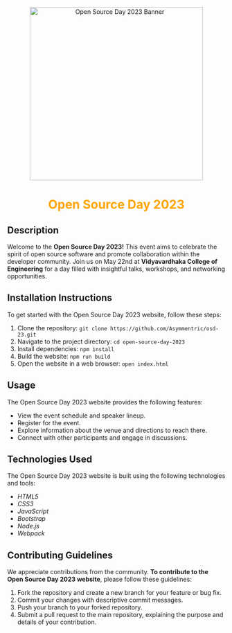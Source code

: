 
<div style="text-align: center;">
<a href="https://asymmentric.github.io/osd-23/">
  <img src="assets/images/osd2.jpg" alt="Open Source Day 2023 Banner" style="width: 400px; height: 400px;">
</a>
</div>

<h1 style="text-align: center; color: orange;">Open Source Day 2023</h1>


## Description
Welcome to the __Open Source Day 2023!__ This event aims to celebrate the spirit of open source software and promote collaboration within the developer community. Join us on May 22nd at __Vidyavardhaka College of Engineering__ for a day filled with insightful talks, workshops, and networking opportunities.

## Installation Instructions
To get started with the Open Source Day 2023 website, follow these steps:
1. Clone the repository: `git clone https://github.com/Asymmentric/osd-23.git`
2. Navigate to the project directory: `cd open-source-day-2023`
3. Install dependencies: `npm install`
4. Build the website: `npm run build`
5. Open the website in a web browser: `open index.html`

## Usage
The Open Source Day 2023 website provides the following features:
- View the event schedule and speaker lineup.
- Register for the event.
- Explore information about the venue and directions to reach there.
- Connect with other participants and engage in discussions.

## Technologies Used
The Open Source Day 2023 website is built using the following technologies and tools:
- _HTML5_
- _CSS3_
- _JavaScript_
- _Bootstrap_
- _Node.js_
- _Webpack_

## Contributing Guidelines
We appreciate contributions from the community. __To contribute to the Open Source Day 2023 website__, please follow these guidelines:
1. Fork the repository and create a new branch for your feature or bug fix.
2. Commit your changes with descriptive commit messages.
3. Push your branch to your forked repository.
4. Submit a pull request to the main repository, explaining the purpose and details of your contribution.




